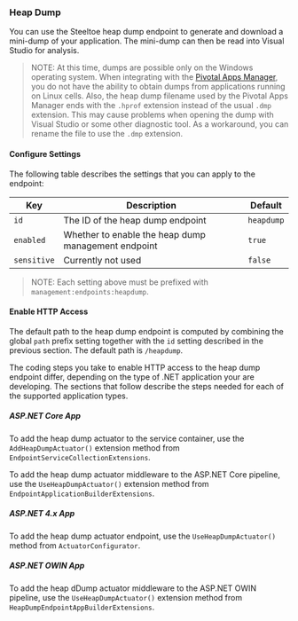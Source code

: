 ### Heap Dump

You can use the Steeltoe heap dump endpoint to generate and download a mini-dump of your application. The mini-dump can then be read into Visual Studio for analysis.

>NOTE: At this time, dumps are possible only on the Windows operating system. When integrating with the [Pivotal Apps Manager](https://docs.pivotal.io/pivotalcf/2-0/console/index.html), you do not have the ability to obtain dumps from applications running on Linux cells. Also, the heap dump filename used by the Pivotal Apps Manager ends with the `.hprof` extension instead of the usual `.dmp` extension. This may cause problems when opening the dump with Visual Studio or some other diagnostic tool. As a workaround, you can rename the file to use the `.dmp` extension.

#### Configure Settings

The following table describes the settings that you can apply to the endpoint:

|Key|Description|Default|
|---|---|---|
|`id`|The ID of the heap dump endpoint|`heapdump`|
|`enabled`|Whether to enable the heap dump management endpoint|`true`|
|`sensitive`|Currently not used|`false`|

>NOTE: Each setting above must be prefixed with `management:endpoints:heapdump`.

#### Enable HTTP Access

The default path to the heap dump endpoint is computed by combining the global `path` prefix setting together with the `id` setting described in the previous section. The default path is `/heapdump`.

The coding steps you take to enable HTTP access to the heap dump endpoint differ, depending on the type of .NET application your are developing.  The sections that follow describe the steps needed for each of the supported application types.

##### ASP.NET Core App

To add the heap dump actuator to the service container, use the `AddHeapDumpActuator()` extension method from `EndpointServiceCollectionExtensions`.

To add the heap dump actuator middleware to the ASP.NET Core pipeline, use the `UseHeapDumpActuator()` extension method from `EndpointApplicationBuilderExtensions`.

##### ASP.NET 4.x App

To add the heap dump actuator endpoint, use the `UseHeapDumpActuator()` method from `ActuatorConfigurator`.

##### ASP.NET OWIN App

To add the heap dDump actuator middleware to the ASP.NET OWIN pipeline, use the `UseHeapDumpActuator()` extension method from `HeapDumpEndpointAppBuilderExtensions`.
